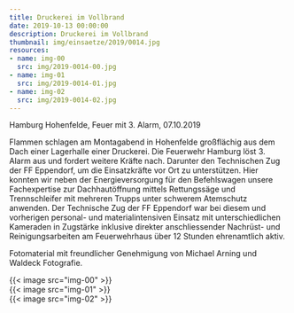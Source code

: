 ```yaml
---
title: Druckerei im Vollbrand
date: 2019-10-13 00:00:00
description: Druckerei im Vollbrand
thumbnail: img/einsaetze/2019/0014.jpg
resources:
- name: img-00
  src: img/2019-0014-00.jpg
- name: img-01
  src: img/2019-0014-01.jpg
- name: img-02
  src: img/2019-0014-02.jpg
---
```


Hamburg Hohenfelde, Feuer mit 3. Alarm, 07.10.2019

Flammen schlagen am Montagabend in Hohenfelde großflächig aus dem Dach einer Lagerhalle einer Druckerei.
Die Feuerwehr Hamburg löst 3. Alarm aus und fordert weitere Kräfte nach.
Darunter den Technischen Zug der FF Eppendorf, um die Einsatzkräfte vor Ort zu unterstützen.
Hier konnten wir neben der Energieversorgung für den Befehlswagen unsere Fachexpertise zur Dachhautöffnung mittels Rettungssäge und Trennschleifer mit mehreren Trupps unter schwerem Atemschutz anwenden.
Der Technische Zug der FF Eppendorf war bei diesem und vorherigen personal- und materialintensiven Einsatz mit unterschiedlichen Kameraden in Zugstärke inklusive direkter anschliessender Nachrüst- und Reinigungsarbeiten am Feuerwehrhaus über 12 Stunden ehrenamtlich aktiv.

Fotomaterial mit freundlicher Genehmigung von Michael Arning und Waldeck Fotografie.

{{< image src="img-00" >}}  
{{< image src="img-01" >}}  
{{< image src="img-02" >}}  
